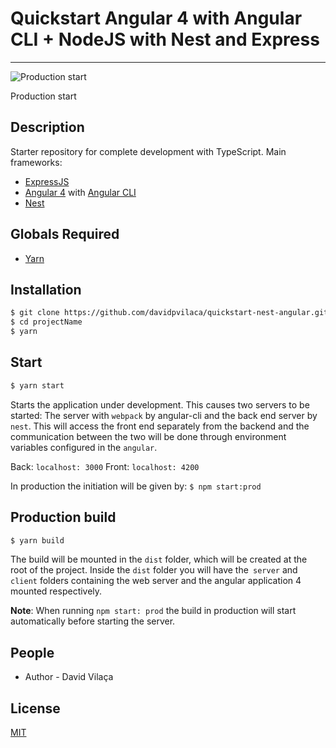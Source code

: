 # Quickstart Angular 4 with Angular CLI + NodeJS with Nest and Express

---

![Production start](https://image.prntscr.com/image/a5PmeiHtT5C20CVGss6MlA.png)

Production start

## Description

Starter repository for complete development with TypeScript. Main frameworks:

* [ExpressJS](https://github.com/expressjs/express)
* [Angular 4](https://github.com/angular/angular) with [Angular CLI](https://github.com/angular/angular-cli)
* [Nest](https://github.com/kamilmysliwiec/nest)

## Globals Required

* [Yarn](https://github.com/yarnpkg/yarn)

## Installation

```bash
$ git clone https://github.com/davidpvilaca/quickstart-nest-angular.git projectName
$ cd projectName
$ yarn
```

## Start

```bash
$ yarn start
```

Starts the application under development. This causes two servers to be started: The server with `webpack` by angular-cli and the back end server by `nest`. This will access the front end separately from the backend and the communication between the two will be done through environment variables configured in the `angular`.

Back: `localhost: 3000`
Front: `localhost: 4200`

In production the initiation will be given by: `$ npm start:prod`

## Production build

```bash
$ yarn build
```

The build will be mounted in the `dist` folder, which will be created at the root of the project. Inside the `dist` folder you will have the` server` and `client` folders containing the web server and the angular application 4 mounted respectively.

**Note**: When running `npm start: prod` the build in production will start automatically before starting the server.


## People

* Author - David Vilaça

## License

[MIT](LICENSE)
